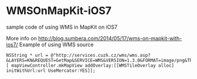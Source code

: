 WMSOnMapKit-iOS7
================
sample code of using WMS in MapKit on iOS7

More info on http://blog.sumbera.com/2014/05/17/wms-on-mapkit-with-ios7/
Example of using WMS source  

    NSString * url = @"http://services.cuzk.cz/wms/wms.asp?&LAYERS=KN&REQUEST=GetMap&SERVICE=WMS&VERSION=1.3.0&FORMAT=image/png&TRANSPARENT=TRUE&STYLES=&CRS=EPSG:900913&WIDTH=256&HEIGHT=256";
    [ mapViewController.mkMapView addOverlay:[[WMSTileOverlay alloc] initWithUrl:url UseMercator:YES]];

